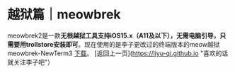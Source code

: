 # 越狱篇｜meowbrek
meowbrek2是一款**无根越狱工具支持iOS15.x（A11及以下），无需电脑引导，只需要用trollstore安装即可**。现在使用的是李子更改过的终端版本的meow越狱
meowbrek-NewTerm3 [下载](https://github.com/liyu-qi/liyu-qi.github.io/releases/download/meow-NewTerm3beta/meow_1.1.7-NewTerm3.beta.ipa "喜欢的话就关注李子吧")。
[返回上一页](https://liyu-qi.github.io "喜欢的话就关注李子吧"）
